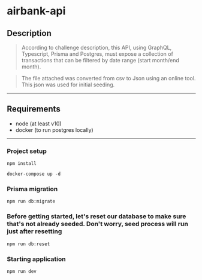 # airbank-api

## Description
> According to challenge description, this API, using GraphQL, Typescript, Prisma and Postgres, must expose a collection of transactions that can be filtered by date range (start month/end month).

> The file attached was converted from csv to Json using an online tool. This json was used for initial seeding.



---
## Requirements
* node (at least v10)
* docker (to run postgres locally)


---



### Project setup
```
npm install

docker-compose up -d
```


### Prisma migration
```
npm run db:migrate
```


### Before getting started, let's reset our database to make sure that's not already seeded. Don't worry, seed process will run just after resetting
```
npm run db:reset
```

### Starting application
```
npm run dev
```
